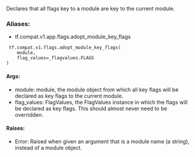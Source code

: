 Declares that all flags key to a module are key to the current module.
### Aliases:
- tf.compat.v1.app.flags.adopt_module_key_flags

```
 tf.compat.v1.flags.adopt_module_key_flags(
    module,
    flag_values=_flagvalues.FLAGS
)
```
#### Args:
- module: module, the module object from which all key flags will be declared as key flags to the current module.
- flag_values: FlagValues, the FlagValues instance in which the flags will be declared as key flags. This should almost never need to be overridden.
#### Raises:
- Error: Raised when given an argument that is a module name (a string), instead of a module object.
